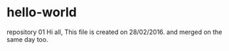 # hello-world
repository 01
Hi all,
This file is created on 28/02/2016.
and merged on the same day too.
